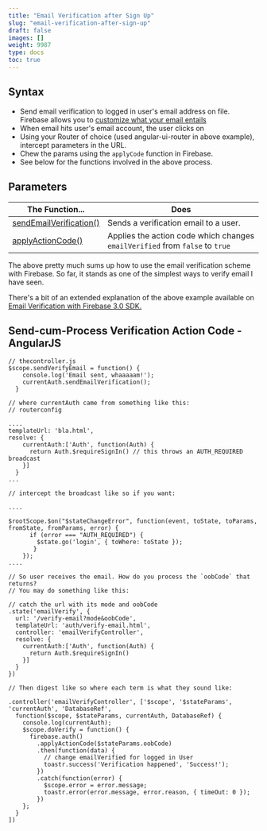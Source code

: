 ```yaml
---
title: "Email Verification after Sign Up"
slug: "email-verification-after-sign-up"
draft: false
images: []
weight: 9987
type: docs
toc: true
---
```


## Syntax
 - Send email verification to logged in user's email address on file. Firebase allows you to [customize what your email entails][1]
 - When email hits user's email account, the user clicks on
 - Using your Router of choice (used angular-ui-router in above example), intercept parameters in the URL.
 - Chew the params using the `applyCode` function in Firebase.
 - See below for the functions involved in the above process.


  [1]: https://console.firebase.google.com/project/your-project-name-here/authentication/emails

## Parameters
| The Function... | Does |
| ------ | ------ |
| [sendEmailVerification()][1]  | Sends a verification email to a user.   |
| [applyActionCode()][2] | Applies the action code which changes `emailVerified` from `false` to `true`


  [1]: https://firebase.google.com/docs/reference/js/firebase.User#sendEmailVerification
  [2]:https://firebase.google.com/docs/reference/js/firebase.auth.Auth.html#applyActionCode

The above pretty much sums up how to use the email verification scheme with Firebase. So far, it stands as one of the simplest ways to verify email I have seen.

There's a bit of an extended explanation of the above example available on [Email Verification with Firebase 3.0 SDK.][1]


  [1]: https://blog.khophi.co/email-verification-firebase-3-0-sdk/

## Send-cum-Process Verification Action Code - AngularJS
    // thecontroller.js
    $scope.sendVerifyEmail = function() {
        console.log('Email sent, whaaaaam!');
        currentAuth.sendEmailVerification();
      }

    // where currentAuth came from something like this:
    // routerconfig

    ....
    templateUrl: 'bla.html',
    resolve: {
        currentAuth:['Auth', function(Auth) {
          return Auth.$requireSignIn() // this throws an AUTH_REQUIRED broadcast
        }]
      }
    ...

    // intercept the broadcast like so if you want:
   
    ....

    $rootScope.$on("$stateChangeError", function(event, toState, toParams, fromState, fromParams, error) {
          if (error === "AUTH_REQUIRED") {
            $state.go('login', { toWhere: toState });
           }
        });
    ....

    // So user receives the email. How do you process the `oobCode` that returns?
    // You may do something like this:

    // catch the url with its mode and oobCode
    .state('emailVerify', {
      url: '/verify-email?mode&oobCode',
      templateUrl: 'auth/verify-email.html',
      controller: 'emailVerifyController',
      resolve: {
        currentAuth:['Auth', function(Auth) {
          return Auth.$requireSignIn()
        }]
      }
    })

    // Then digest like so where each term is what they sound like:

    .controller('emailVerifyController', ['$scope', '$stateParams', 'currentAuth', 'DatabaseRef',
      function($scope, $stateParams, currentAuth, DatabaseRef) {
        console.log(currentAuth);
        $scope.doVerify = function() {
          firebase.auth()
            .applyActionCode($stateParams.oobCode)
            .then(function(data) {
              // change emailVerified for logged in User
              toastr.success('Verification happened', 'Success!');
            })
            .catch(function(error) {
              $scope.error = error.message;
              toastr.error(error.message, error.reason, { timeOut: 0 });
            })
        };
      }
    ])
        
    


